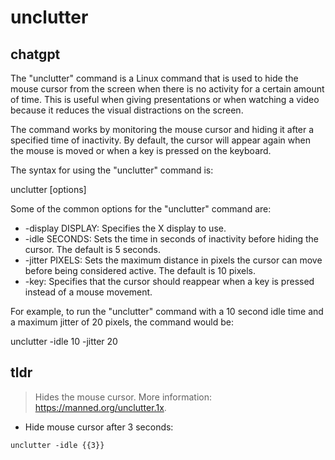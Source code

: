 # unclutter 
## chatgpt 
The "unclutter" command is a Linux command that is used to hide the mouse cursor from the screen when there is no activity for a certain amount of time. This is useful when giving presentations or when watching a video because it reduces the visual distractions on the screen.

The command works by monitoring the mouse cursor and hiding it after a specified time of inactivity. By default, the cursor will appear again when the mouse is moved or when a key is pressed on the keyboard.

The syntax for using the "unclutter" command is:

unclutter [options]

Some of the common options for the "unclutter" command are:

- -display DISPLAY: Specifies the X display to use.
- -idle SECONDS: Sets the time in seconds of inactivity before hiding the cursor. The default is 5 seconds.
- -jitter PIXELS: Sets the maximum distance in pixels the cursor can move before being considered active. The default is 10 pixels.
- -key: Specifies that the cursor should reappear when a key is pressed instead of a mouse movement.

For example, to run the "unclutter" command with a 10 second idle time and a maximum jitter of 20 pixels, the command would be:

unclutter -idle 10 -jitter 20 

## tldr 
 
> Hides the mouse cursor.
> More information: <https://manned.org/unclutter.1x>.

- Hide mouse cursor after 3 seconds:

`unclutter -idle {{3}}`
